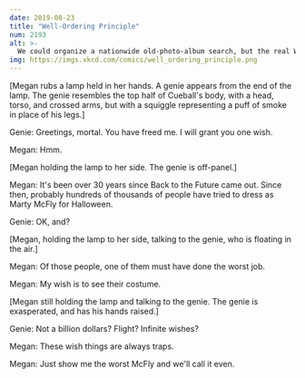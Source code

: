 ```yaml
---
date: 2019-08-23
title: "Well-Ordering Principle"
num: 2193
alt: >-
  We could organize a nationwide old-photo-album search, but the real Worst McFly is probably lost to time.
img: https://imgs.xkcd.com/comics/well_ordering_principle.png
---
```

[Megan rubs a lamp held in her hands. A genie appears from the end of the lamp. The genie resembles the top half of Cueball's body, with a head, torso, and crossed arms, but with a squiggle representing a puff of smoke in place of his legs.]

Genie: Greetings, mortal. You have freed me. I will grant you one wish.

Megan: Hmm.

[Megan holding the lamp to her side. The genie is off-panel.]

Megan: It's been over 30 years since Back to the Future came out. Since then, probably hundreds of thousands of people have tried to dress as Marty McFly for Halloween.

Genie: OK, and?

[Megan, holding the lamp to her side, talking to the genie, who is floating in the air.]

Megan: Of those people, one of them must have done the worst job.

Megan: My wish is to see their costume.

[Megan still holding the lamp and talking to the genie. The genie is exasperated, and has his hands raised.]

Genie: Not a billion dollars? Flight? Infinite wishes?

Megan: These wish things are always traps.

Megan: Just show me the worst McFly and we'll call it even.